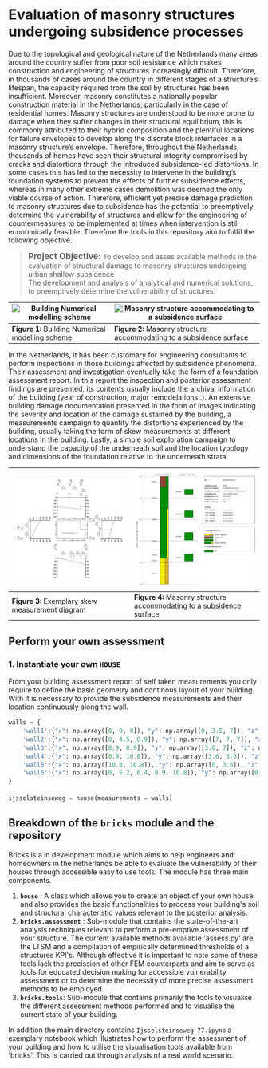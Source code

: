 # Evaluation of masonry structures undergoing subsidence processes

Due to the topological and geological nature of the Netherlands many areas around the country suffer from poor soil resistance which makes construction and engineering of structures increasingly difficult. Therefore, in thousands of cases around the country in different stages of a structure’s lifespan, the capacity required from the soil by structures has been insufficient. Moreover, masonry constitutes a nationally popular construction material in the Netherlands, particularly in the case of residential homes. Masonry structures are understood to be more prone to damage when they suffer changes in their structural equilibrium, this is commonly attributed to their hybrid composition and the plentiful locations for failure envelopes to develop along the discrete block interfaces in a masonry structure’s envelope. Therefore, throughout the Netherlands, thousands of homes have seen their structural integrity compromised by cracks and distortions through the introduced subsidence-led distortions. In some cases this has led to the necessity to intervene in the building’s foundation systems to prevent the effects of further subsidence effects, whereas in many other extreme cases demolition was deemed the only viable course of action. Therefore, efficient yet precise damage prediction to masonry structures due to subsidence has the potential to preemptively determine the vulnerability of structures and allow for the engineering of countermeasures to be implemented at times when intervention is still economically feasible. Therefore the tools in this repository aim to fulfil the following objective.

> <span style="font-size: larger;"><B>Project Objective:</B></span> To develop and asses available methods in the evaluation of structural damage to masonry structures undergoing urban shallow subsidence<br>
> The development and analysis of analytical and numerical solutions, to preemptively determine the vulnerability of structures.

|<img src="_data\fig\building_model.svg" alt="Building Numerical modelling scheme" style="object-fit: cover"> | <img src="_data\fig\buildingdamage.svg" alt="Masonry structure accommodating to a subsidence surface" style="object-fit: cover">|
|-------------------------------------------------------------------------------------------------------------------------|-----------------------------------------------------------------------------------------------------------------------------------------|
|**Figure 1:** Building Numerical modelling scheme | **Figure 2:** Masonry structure accommodating to a subsidence surface |

In the Netherlands, it has been customary for engineering consultants to perform inspections in those buildings affected by subsidence phenomena. Their assessment and investigation eventually take the form of a foundation assessment report. In this report the inspection and posterior assessment findings are presented, its contents usually include the archival information of the building (year of construction, major remodelations..). An extensive building damage documentation presented in the form of images indicating the severity and location of the damage sustained by the building, a  measurements campaign to quantify the distortions experienced by the building, usually taking the form of skew measurements at different locations in the building. Lastly, a simple soil exploration campaign to understand the capacity of the underneath soil and the location typology and dimensions of the foundation relative to the underneath strata.

|<img src="_data\fig\assessment_report\skew_measurements.png"> | <img src="_data\fig\assessment_report\soil_exploration.svg">|
|-------------------------------------------------------------------------------------------------------------------------|-----------------------------------------------------------------------------------------------------------------------------------------|
|**Figure 3:** Exemplary skew measurement diagram | **Figure 4:** Masonry structure accommodating to a subsidence surface |

## Perform your own assessment

### 1. Instantiate your own `HOUSE`

From your building assessment report of self taken measurements you only require to define the basic geometry and continous layout of your building. With it is necessary to provide the subsidence measurements and their location continuously along the wall.

```python
walls = {
    'wall1':{"x": np.array([0, 0, 0]), "y": np.array([0, 3.5, 7]), "z": np.array([0, -72, -152]), 'phi': np.array([1/200,1/200]), 'height': 5000, 'thickness': 27},
    'wall2':{"x": np.array([0, 4.5, 8.9]), "y": np.array([7, 7, 7]), "z": np.array([-152, -163, -188]),  'phi': np.array([1/33,1/50]), 'height': 5000, 'thickness': 27},
    'wall3':{"x": np.array([8.9, 8.9]), "y": np.array([3.6, 7]), "z": np.array([-149, -188]), 'phi': np.array([0,0]), 'height': 5000, 'thickness': 27},
    'wall4':{"x": np.array([8.9, 10.8]), "y": np.array([3.6, 3.6]), "z": np.array([-149,-138]), 'phi': np.array([0,0]), 'height': 5000, 'thickness': 27},
    'wall5':{"x": np.array([10.8, 10.8]), "y": np.array([0, 3.6]), "z": np.array([-104, -138]), 'phi': np.array([1/77,1/67]), 'height': 5000, 'thickness': 27},
    'wall6':{"x": np.array([0, 5.2, 6.4, 8.9, 10.8]), "y": np.array([0, 0, 0, 0, 0]), "z": np.array([0, -42, -55, -75, -104]), 'phi': np.array([1/100,1/100]), 'height': 5000, 'thickness': 27},
}

ijsselsteinseweg = house(measurements = walls)
```

## Breakdown of the `bricks` module and the repository

Bricks is a in development module which aims to help engineers and homeowners in the netherlands be able to evaluate the vulnerability of their houses through accessible easy to use tools. The module has three main components.

1. **`house`** : A class which allows you to create an object of your own house and also provides the basic functionalities to process your building's soil and structural characteristic values relevant to the posterior analysis.
2. **`bricks.assessment`** : Sub-module that contains the state-of-the-art analysis techniques relevant to perform a pre-emptive assessment of your structure. The current available methods available 'assess.py' are the LTSM and a compilation of empirically determined thresholds of a structures KPI's. Although effective it is important to note some of these tools lack the precission of other FEM counterparts and aim to serve as tools for educated decision making for accessible vulnerability assessment or to determine the necessity of more precise assessment methods to be employed.
3. **`bricks.tools`**: Sub-module that contains primarily the tools to visualise the different assessment methods performed and to visualise the current state of your building.  

In addition the main directory contains `Ijsselsteinseweg 77.ipynb` a exemplary notebook which illustrates how to perform the assessment of your building and how to utilise the visualisation tools available from 'bricks'. This is carried out through analysis of a real world scenario.  
